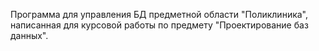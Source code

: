 Программа для управления БД предметной области "Поликлиника", написанная для курсовой работы по предмету "Проектирование баз данных".
